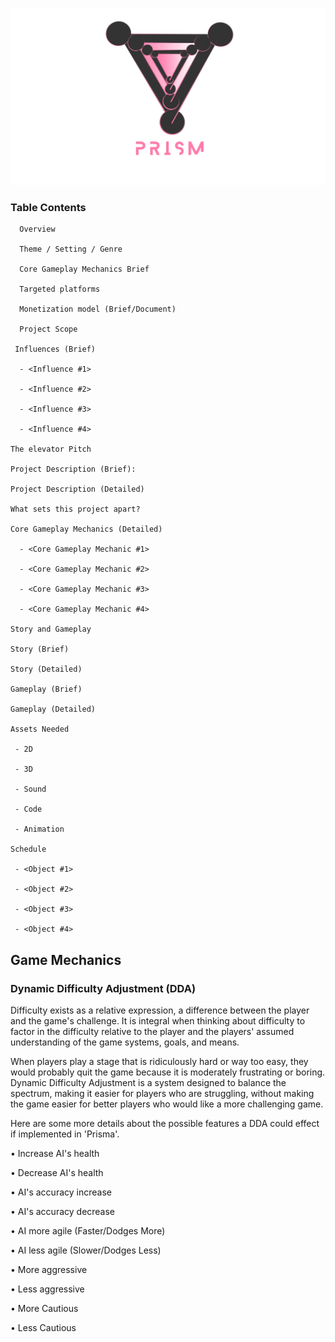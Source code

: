 ![Alt text](https://github.com/matthewsides/Project-Prism/blob/master/Logo-Prototype-Prism.gif?raw=true "Optional Title")


### Table Contents
      Overview

      Theme / Setting / Genre

      Core Gameplay Mechanics Brief

      Targeted platforms

      Monetization model (Brief/Document)

      Project Scope

     Influences (Brief)
    
      - <Influence #1>
        
      - <Influence #2>
        
      - <Influence #3>
        
      - <Influence #4>
        
    The elevator Pitch
    
    Project Description (Brief):
    
    Project Description (Detailed)
    
    What sets this project apart?
    
    Core Gameplay Mechanics (Detailed)
    
      - <Core Gameplay Mechanic #1>
        
      - <Core Gameplay Mechanic #2>
        
      - <Core Gameplay Mechanic #3>
        
      - <Core Gameplay Mechanic #4>
        
    Story and Gameplay
    
    Story (Brief)
    
    Story (Detailed)
   
    Gameplay (Brief)
    
    Gameplay (Detailed)
    
    Assets Needed
    
     - 2D
    
     - 3D
    
     - Sound
    
     - Code
    
     - Animation
     
    Schedule
    
     - <Object #1>
       
     - <Object #2>
        
     - <Object #3>
       
     - <Object #4>

## Game Mechanics


### Dynamic Difficulty Adjustment (DDA)

Difficulty exists as a relative expression, a difference between the player and the game's challenge. It is integral when thinking about 
difficulty to factor in the difficulty relative to the player and the players' assumed understanding of the game systems, goals, and means. 

When players play a stage that is ridiculously hard or way too easy, they would probably quit the game because it is moderately
frustrating or boring. Dynamic Difficulty Adjustment is a system designed to balance the spectrum, making it easier for players who are  struggling, without making the game easier for better players who would like a more challenging game.

Here are some more details about the possible features a DDA could effect if implemented in 'Prisma'.

• Increase AI's health 

• Decrease AI's health

• AI's  accuracy increase

• AI's  accuracy decrease

•  AI more agile (Faster/Dodges More)

•  AI less agile (Slower/Dodges Less)

•  More aggressive

•  Less aggressive 

•  More Cautious 

•  Less Cautious 








